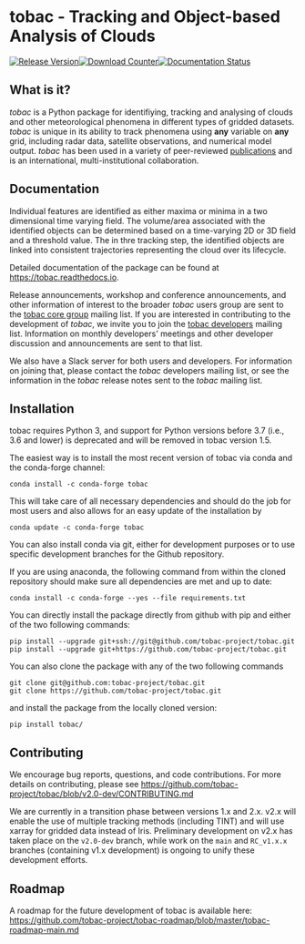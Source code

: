 tobac - Tracking and Object-based Analysis of Clouds
======
[![Release Version](https://img.shields.io/conda/vn/conda-forge/tobac.svg)](https://anaconda.org/conda-forge/tobac)[![Download Counter](https://img.shields.io/conda/dn/conda-forge/tobac.svg)](https://anaconda.org/conda-forge/tobac)[![Documentation Status](https://readthedocs.org/projects/tobac/badge/?version=latest)](https://tobac.readthedocs.io/en/latest/?badge=latest)

What is it?
-----------

*tobac* is a Python package for identifiying, tracking and analysing of clouds and other meteorological phenomena in different types of gridded datasets. *tobac* is unique in its ability to track phenomena using **any** variable on **any** grid, including radar data, satellite observations, and numerical model output. *tobac* has been used in a variety of peer-reviewed [publications](https://tobac.readthedocs.io/en/latest/publications.html) and is an international, multi-institutional collaboration. 

Documentation
-------------
Individual features are identified as either maxima or minima in a two dimensional time varying field.
The volume/area associated with the identified objects can be determined based on a time-varying 2D or 3D field and a threshold value. The in thre tracking step, the identified objects are linked into consistent trajectories representing the cloud over its lifecycle.

Detailed documentation of the package can be found at https://tobac.readthedocs.io.

Release announcements, workshop and conference announcements, and other information of interest to the broader *tobac* users group are sent to the [tobac core group](https://groups.google.com/g/tobac/about) mailing list. If you are interested in contributing to the development of *tobac*, we invite you to join the [tobac developers](https://groups.google.com/u/1/g/tobac-developers) mailing list. Information on monthly developers' meetings and other developer discussion and announcements are sent to that list. 

We also have a Slack server for both users and developers. For information on joining that, please contact the *tobac* developers mailing list, or see the information in the *tobac* release notes sent to the *tobac* mailing list. 

Installation
------------
tobac requires Python 3, and support for Python versions before 3.7 (i.e., 3.6 and lower) is deprecated and will be removed in tobac version 1.5.

The easiest way is to install the most recent version of tobac via conda and the conda-forge channel:
```
conda install -c conda-forge tobac 
```
This will take care of all necessary dependencies and should do the job for most users and also allows for an easy update of the installation by
```
conda update -c conda-forge tobac 
```


You can also install conda via git, either for development purposes or to use specific development branches for the Github repository.

If you are using anaconda, the following command from within the cloned repository should make sure all dependencies are met and up to date:
```
conda install -c conda-forge --yes --file requirements.txt
```
You can directly install the package directly from github with pip and either of the two following commands:
```
pip install --upgrade git+ssh://git@github.com/tobac-project/tobac.git
pip install --upgrade git+https://github.com/tobac-project/tobac.git
```
You can also clone the package with any of the two following commands
```
git clone git@github.com:tobac-project/tobac.git
git clone https://github.com/tobac-project/tobac.git
```
and install the package from the locally cloned version:
```
pip install tobac/
```

Contributing
------------
We encourage bug reports, questions, and code contributions. For more details on contributing, please see https://github.com/tobac-project/tobac/blob/v2.0-dev/CONTRIBUTING.md

We are currently in a transition phase between versions 1.x and 2.x. v2.x will enable the use of multiple tracking methods (including TINT) and will use xarray for gridded data instead of Iris. Preliminary development on v2.x has taken place on the `v2.0-dev` branch, while work on the `main` and `RC_v1.x.x` branches (containing v1.x development) is ongoing to unify these development efforts. 

Roadmap
------------
A roadmap for the future development of tobac is available here: https://github.com/tobac-project/tobac-roadmap/blob/master/tobac-roadmap-main.md
